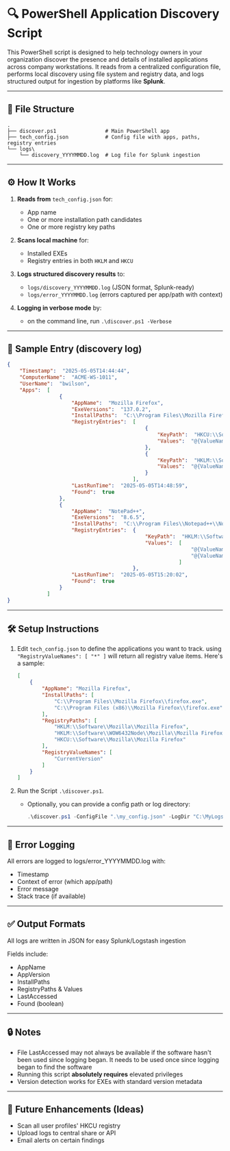 # 🔍 PowerShell Application Discovery Script

This PowerShell script is designed to help technology owners in your organization discover the presence and details of installed applications across company workstations. It reads from a centralized configuration file, performs local discovery using file system and registry data, and logs structured output for ingestion by platforms like **Splunk**.

---

## 📁 File Structure

```
.
├── discover.ps1                # Main PowerShell app
├── tech_config.json            # Config file with apps, paths, registry entries
└── logs\
    └── discovery_YYYYMMDD.log  # Log file for Splunk ingestion
```

---

## ⚙️ How It Works

1. **Reads from** `tech_config.json` for:
   - App name
   - One or more installation path candidates
   - One or more registry key paths

2. **Scans local machine** for:
   - Installed EXEs
   - Registry entries in both `HKLM` and `HKCU`

3. **Logs structured discovery results** to:
   - `logs/discovery_YYYYMMDD.log` (JSON format, Splunk-ready)
   - `logs/error_YYYYMMDD.log` (errors captured per app/path with context)

4. **Logging in verbose mode** by:
   - on the command line, run `.\discover.ps1 -Verbose`

---

## 🧪 Sample Entry (discovery log)

```json
{
    "Timestamp":  "2025-05-05T14:44:44",
    "ComputerName":  "ACME-WS-1011",
    "UserName":  "bwilson",
    "Apps":  [
                 {
                     "AppName":  "Mozilla Firefox",
                     "ExeVersions":  "137.0.2",
                     "InstallPaths":  "C:\\Program Files\\Mozilla Firefox\\firefox.exe",
                     "RegistryEntries":  [
                                             {
                                                 "KeyPath":  "HKCU:\\Software\\Mozilla\\Mozilla Firefox",
                                                 "Values":  "@{ValueName=CurrentVersion; Tokens=137.0.2; (x64; en-US)}"
                                             },
                                             {
                                                 "KeyPath":  "HKLM:\\Software\\Mozilla\\Mozilla Firefox",
                                                 "Values":  "@{ValueName=CurrentVersion; Tokens=137.0.2; (x64; en-US)}"
                                             }
                                         ],
                     "LastRunTime":  "2025-05-05T14:48:59",
                     "Found":  true
                 },
                 {
                     "AppName":  "NotePad++",
                     "ExeVersions":  "8.6.5",
                     "InstallPaths":  "C:\\Program Files\\Notepad++\\Notepad++.exe",
                     "RegistryEntries":  {
                                             "KeyPath":  "HKLM:\\Software\\Microsoft\\Windows\\CurrentVersion\\Uninstall\\Notepad++",
                                             "Values":  [
                                                            "@{ValueName=DisplayName; Tokens=Notepad++; (64-bit; x64)}",
                                                            "@{ValueName=DisplayVersion; Tokens=8.6.5}"
                                                        ]
                                         },
                     "LastRunTime":  "2025-05-05T15:20:02",
                     "Found":  true
                 }
             ]
}
```

---

## 🛠️ Setup Instructions

1. Edit `tech_config.json` to define the applications you want to track. using `"RegistryValueNames": [ "*" ]` will return all registry value items. Here's a sample:
    ```json
    [
        {
            "AppName": "Mozilla Firefox",
            "InstallPaths": [
                "C:\\Program Files\\Mozilla Firefox\\firefox.exe",
                "C:\\Program Files (x86)\\Mozilla Firefox\\firefox.exe"
            ],
            "RegistryPaths": [
                "HKLM:\\Software\\Mozilla\\Mozilla Firefox",
                "HKLM:\\Software\\WOW6432Node\\Mozilla\\Mozilla Firefox",
                "HKCU:\\Software\\Mozilla\\Mozilla Firefox"
            ],
            "RegistryValueNames": [
                "CurrentVersion"
            ]
        }
    ]
    ```

2. Run the Script `.\discover.ps1`.
   - Optionally, you can provide a config path or log directory:
     ```powershell
     .\discover.ps1 -ConfigFile ".\my_config.json" -LogDir "C:\MyLogs"
     ```

---

## 🧯 Error Logging

All errors are logged to logs/error_YYYYMMDD.log with:
- Timestamp
- Context of error (which app/path)
- Error message
- Stack trace (if available)

---

## ✅ Output Formats

All logs are written in JSON for easy Splunk/Logstash ingestion

Fields include:
- AppName
- AppVersion
- InstallPaths
- RegistryPaths & Values
- LastAccessed
- Found (boolean)

---

## 🔒 Notes

- File LastAccessed may not always be available if the software hasn't been used since logging began. It needs to be used once since logging began to find the software
- Running this script **absolutely requires** elevated privileges
- Version detection works for EXEs with standard version metadata
---

## 🚀 Future Enhancements (Ideas)

- Scan all user profiles' HKCU registry
- Upload logs to central share or API
- Email alerts on certain findings